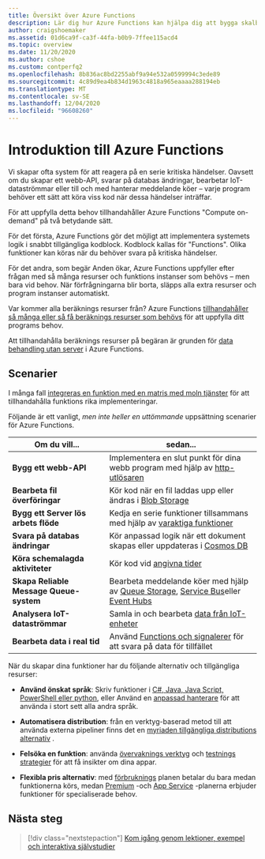 ```yaml
---
title: Översikt över Azure Functions
description: Lär dig hur Azure Functions kan hjälpa dig att bygga skalbara appar utan server.
author: craigshoemaker
ms.assetid: 01d6ca9f-ca3f-44fa-b0b9-7ffee115acd4
ms.topic: overview
ms.date: 11/20/2020
ms.author: cshoe
ms.custom: contperfq2
ms.openlocfilehash: 8b836ac8bd2255abf9a94e532a0599994c3ede89
ms.sourcegitcommit: 4c89d9ea4b834d1963c4818a965eaaaa288194eb
ms.translationtype: MT
ms.contentlocale: sv-SE
ms.lasthandoff: 12/04/2020
ms.locfileid: "96608260"
---
```

# <a name="introduction-to-azure-functions"></a>Introduktion till Azure Functions

Vi skapar ofta system för att reagera på en serie kritiska händelser. Oavsett om du skapar ett webb-API, svarar på databas ändringar, bearbetar IoT-dataströmmar eller till och med hanterar meddelande köer – varje program behöver ett sätt att köra viss kod när dessa händelser inträffar.

För att uppfylla detta behov tillhandahåller Azure Functions "Compute on-demand" på två betydande sätt.

För det första, Azure Functions gör det möjligt att implementera systemets logik i snabbt tillgängliga kodblock. Kodblock kallas för "Functions". Olika funktioner kan köras när du behöver svara på kritiska händelser.

För det andra, som begär Anden ökar, Azure Functions uppfyller efter frågan med så många resurser och funktions instanser som behövs – men bara vid behov. När förfrågningarna blir borta, släpps alla extra resurser och program instanser automatiskt.

Var kommer alla beräknings resurser från? Azure Functions [tillhandahåller så många eller så få beräknings resurser som behövs](./functions-scale.md) för att uppfylla ditt programs behov.

Att tillhandahålla beräknings resurser på begäran är grunden för [data behandling utan server](https://azure.microsoft.com/solutions/serverless/) i Azure Functions.

## <a name="scenarios"></a>Scenarier

I många fall [integreras en funktion med en matris med moln tjänster](./functions-triggers-bindings.md) för att tillhandahålla funktions rika implementeringar.

Följande är ett vanligt, _men inte heller en uttömmande_ uppsättning scenarier för Azure Functions.

| Om du vill... | sedan... |
| --- | --- |
| **Bygg ett webb-API** | Implementera en slut punkt för dina webb program med hjälp av [http-utlösaren](./functions-bindings-http-webhook.md) |
| **Bearbeta fil överföringar** | Kör kod när en fil laddas upp eller ändras i [Blob Storage](./functions-bindings-storage-blob.md) |
| **Bygg ett Server lös arbets flöde** | Kedja en serie funktioner tillsammans med hjälp av [varaktiga funktioner](./durable/durable-functions-overview.md) |
| **Svara på databas ändringar** | Kör anpassad logik när ett dokument skapas eller uppdateras i [Cosmos DB](./functions-bindings-cosmosdb-v2.md) |
| **Köra schemalagda aktiviteter** | Kör kod vid [angivna tider](./functions-bindings-timer.md) |
| **Skapa Reliable Message Queue-system** | Bearbeta meddelande köer med hjälp av [Queue Storage](./functions-bindings-storage-queue.md), [Service Bus](./functions-bindings-service-bus.md)eller [Event Hubs](./functions-bindings-event-hubs.md) |
| **Analysera IoT-dataströmmar** | Samla in och bearbeta [data från IoT-enheter](./functions-bindings-event-iot.md) |
| **Bearbeta data i real tid** | Använd [Functions och signalerer](./functions-bindings-signalr-service.md) för att svara på data för tillfället |

När du skapar dina funktioner har du följande alternativ och tillgängliga resurser:

- **Använd önskat språk**: Skriv funktioner i [C#, Java, Java Script, PowerShell eller python](./supported-languages.md), eller Använd en [anpassad hanterare](./functions-custom-handlers.md) för att använda i stort sett alla andra språk.

- **Automatisera distribution**: från en verktyg-baserad metod till att använda externa pipeliner finns det en [myriaden tillgängliga distributions alternativ](./functions-deployment-technologies.md) .

- **Felsöka en funktion**: använda [övervaknings verktyg](./functions-monitoring.md) och [testnings strategier](./functions-test-a-function.md) för att få insikter om dina appar.

- **Flexibla pris alternativ**: med [förbruknings](./pricing.md) planen betalar du bara medan funktionerna körs, medan [Premium](./pricing.md) -och [App Service](./pricing.md) -planerna erbjuder funktioner för specialiserade behov.

## <a name="next-steps"></a>Nästa steg

> [!div class="nextstepaction"]
> [Kom igång genom lektioner, exempel och interaktiva självstudier](./functions-get-started.md)
